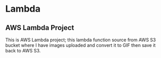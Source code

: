 # Lambda

## AWS Lambda Project

This is AWS Lambda project; this lambda function source from AWS S3 bucket where I have images uploaded and convert it to GIF then save it back to AWS S3.
